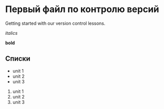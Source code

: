 # Первый файл по контролю версий

Getting started with our version control lessons.

*italics*

**bold**

## Списки

* unit 1
* unit 2
* unit 3

1. unit 1
2. unit 2
3. unit 3
